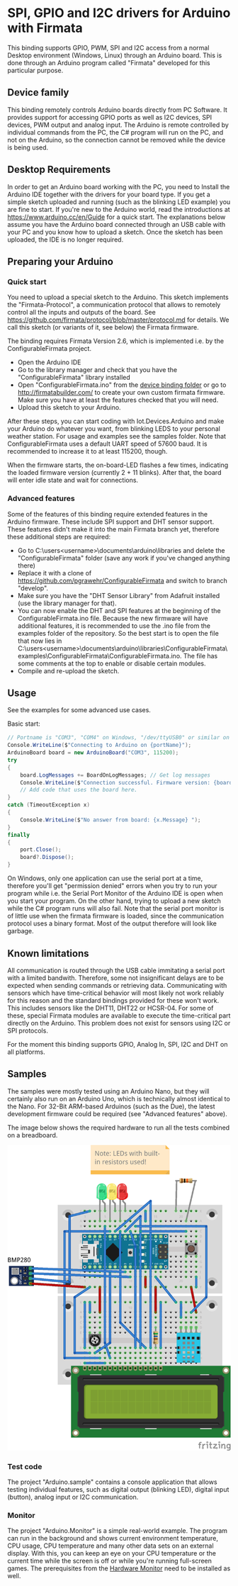 # SPI, GPIO and I2C drivers for Arduino with Firmata

This binding supports GPIO, PWM, SPI and I2C access from a normal Desktop environment (Windows, Linux) through an Arduino board. This is done through an Arduino program called "Firmata" developed for this particular purpose. 

## Device family

This binding remotely controls Arduino boards directly from PC Software. It provides support for accessing GPIO ports as well as I2C devices, SPI devices, PWM output and analog input. The Arduino is remote controlled by individual commands from the PC, the C# program will run on the PC, and not on the Arduino, so the connection cannot be removed while the device is being used. 

## Desktop Requirements

In order to get an Arduino board working with the PC, you need to Install the Arduino IDE together with the drivers for your board type. If you get a simple sketch uploaded and running (such as the blinking LED example) you are fine to start. If you're new to the Arduino world, read the introductions at https://www.arduino.cc/en/Guide for a quick start. The explanations below assume you have the Arduino board connected through an USB cable with your PC and you know how to upload a sketch. Once the sketch has been uploaded, the IDE is no longer required.

## Preparing your Arduino
### Quick start
You need to upload a special sketch to the Arduino. This sketch implements the "Firmata-Protocol", a communication protocol that allows to remotely control all the inputs and outputs of the board. See https://github.com/firmata/protocol/blob/master/protocol.md for details. We call this sketch (or variants of it, see below) the Firmata firmware.

The binding requires Firmata Version 2.6, which is implemented i.e. by the ConfigurableFirmata project. 
- Open the Arduino IDE
- Go to the library manager and check that you have the "ConfigurableFirmata" library installed
- Open "ConfigurableFirmata.ino" from the [device binding folder](./ConfigurableFirmata/ConfigurableFirmata.ino) or go to http://firmatabuilder.com/ to create your own custom firmata firmware. Make sure you have at least the features checked that you will need.
- Upload this sketch to your Arduino. 

After these steps, you can start coding with Iot.Devices.Arduino and make your Arduino do whatever you want, from blinking LEDS to your personal weather station. For usage and examples see the samples folder. Note that ConfigurableFirmata uses a default UART speed of 57600 baud. It is recommended to increase it to at least 115200, though. 

When the firmware starts, the on-board-LED flashes a few times, indicating the loaded firmware version (currently 2 + 11 blinks). After that, the board will enter idle state and wait for connections. 

### Advanced features
Some of the features of this binding require extended features in the Arduino firmware. These include SPI support and DHT sensor support. These features didn't make it into the main Firmata branch yet, therefore these additional steps are required:
- Go to C:\users\<username>\documents\arduino\libraries and delete the "ConfigurableFirmata" folder (save any work if you've changed anything there)
- Replace it with a clone of https://github.com/pgrawehr/ConfigurableFirmata and switch to branch "develop". 
- Make sure you have the "DHT Sensor Library" from Adafruit installed (use the library manager for that).
- You can now enable the DHT and SPI features at the beginning of the ConfigurableFirmata.ino file. Because the new firmware will have additional features, it is recommended to use the .ino file from the examples folder of the repository. So the best start is to open the file that now lies in C:\users\<username>\documents\arduino\libraries\ConfigurableFirmata\examples\ConfigurableFirmata\ConfigurableFirmata.ino. The file has some comments at the top to enable or disable certain modules.
- Compile and re-upload the sketch. 

## Usage
See the examples for some advanced use cases. 

Basic start:
```csharp
// Portname is "COM3", "COM4" on Windows, "/dev/ttyUSB0" or similar on linux
Console.WriteLine($"Connecting to Arduino on {portName}");
ArduinoBoard board = new ArduinoBoard("COM3", 115200);
try
{
	board.LogMessages += BoardOnLogMessages; // Get log messages
	Console.WriteLine($"Connection successful. Firmware version: {board.FirmwareVersion}, Builder: {board.FirmwareName}");
	// Add code that uses the board here.
}
catch (TimeoutException x)
{
	Console.WriteLine($"No answer from board: {x.Message} ");
}
finally
{
	port.Close();
	board?.Dispose();
}

```

On Windows, only one application can use the serial port at a time, therefore you'll get "permission denied" errors when you try to run your program while i.e. the Serial Port Monitor of the Arduino IDE is open when you start your program. On the other hand, trying to upload a new sketch while the C# program runs will also fail. Note that the serial port monitor is of little use when the firmata firmware is loaded, since the communication protocol uses a binary format. Most of the output therefore will look like garbage. 

## Known limitations

All communication is routed through the USB cable immitating a serial port with a limited bandwith. Therefore, some not insignificant delays are to be expected when sending commands or retrieving data. Communicating with sensors which have time-critical behavior will most likely not work reliably for this reason and the standard bindings provided for these won't work. This includes sensors like the DHT11, DHT22 or HCSR-04. For some of these, special Firmata modules are available to execute the time-critical part directly on the Arduino. This problem does not exist for sensors using I2C or SPI protocols. 

For the moment this binding supports GPIO, Analog In, SPI, I2C and DHT on all platforms. 

## Samples

The samples were mostly tested using an Arduino Nano, but they will certainly also run on an Arduino Uno, which is technically almost identical to the Nano. For 32-Bit ARM-based Arduinos (such as the Due), the latest development firmware could be required (see "Advanced features" above). 

The image below shows the required hardware to run all the tests combined on a breadboard. 

![select branch](./samples/ArduinoSample_Monitor.png)

### Test code
The project "Arduino.sample" contains a console application that allows testing individual features, such as digital output (blinking LED), digital input (button), analog input or I2C communication.

### Monitor
The project "Arduino.Monitor" is a simple real-world example. The program can run in the background and shows current environment temperature, CPU usage, CPU temperature and many other data sets on an external display. With this, you can keep an eye on your CPU temperature or the current time while the screen is off or while you're running full-screen games. The prerequisites from the [Hardware Monitor](../HardwareMonitor/README.md) need to be installed as well. 
